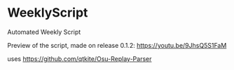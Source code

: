 # WeeklyScript

Automated Weekly Script

Preview of the script, made on release 0.1.2:
https://youtu.be/9JhsQ5S1FaM

uses https://github.com/qtkite/Osu-Replay-Parser
